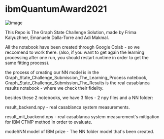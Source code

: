 # ibmQuantumAward2021

![image](https://user-images.githubusercontent.com/68012104/114447495-2b357980-9bdb-11eb-9836-c38382127347.png)


This Repo is The Graph State Challenge Solution,
made by Frima Kalyuzhner, Emanuele Dalla-Torre and Adi Makmal.

All the notebook have been created through Google Colab - so we reccomend to work there.
(also, if you want to get again the learning processing after one run, you should restart runtime in order to get the same fitting process).

the process of creating our NN model is in the Graph_State_Challenge_Submission_The_Learning_Process notebook,
Graph_State_Challenge_Submission_The_Results is the real casablanca results notebook - where we check their fidelity.

besides these 2 notebooks, we have 3 files - 2 npy files and a NN folder:

result_backend.npy - real casablanca system measurements.

result_mit_backend.npy - real casablanca system measurement's mitigation for IBM CTMP method in order to evaluate.

model/NN model of IBM prize - The NN folder model that's been created.
